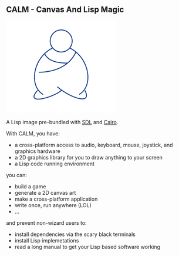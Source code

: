 ## CALM - Canvas And Lisp Magic

![calm](profile/calm.png)

A Lisp image pre-bundled with [SDL](https://libsdl.org) and [Cairo](https://cairographics.org).

With CALM, you have:

- a cross-platform access to audio, keyboard, mouse, joystick, and graphics hardware
- a 2D graphics library for you to draw anything to your screen
- a Lisp code running environment

you can:

- build a game
- generate a 2D canvas art
- make a cross-platform application
- write once, run anywhere (LOL)
- ...

and prevent non-wizard users to:

- install dependencies via the scary black terminals
- install Lisp implemetations
- read a long manual to get your Lisp based software working
